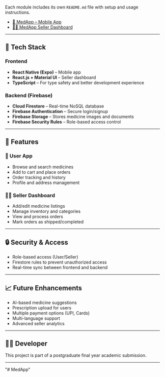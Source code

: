 
Each module includes its own `README.md` file with setup and usage instructions.

- [📱 MedApp – Mobile App](./medapp/README.md)
- [🧑‍⚕️ MedApp Seller Dashboard](./medapp-seller/README.md)

---

## 🚀 Tech Stack

### Frontend
- **React Native (Expo)** – Mobile app
- **React.js + Material UI** – Seller dashboard
- **TypeScript** – For type safety and better development experience

### Backend (Firebase)
- **Cloud Firestore** – Real-time NoSQL database
- **Firebase Authentication** – Secure login/signup
- **Firebase Storage** – Stores medicine images and documents
- **Firebase Security Rules** – Role-based access control

---

## 🔑 Features

### 👤 User App
- Browse and search medicines
- Add to cart and place orders
- Order tracking and history
- Profile and address management

### 🧑‍⚕️ Seller Dashboard
- Add/edit medicine listings
- Manage inventory and categories
- View and process orders
- Mark orders as shipped/completed

---

## 🔒 Security & Access
- Role-based access (User/Seller)
- Firestore rules to prevent unauthorized access
- Real-time sync between frontend and backend

---

## 📈 Future Enhancements
- AI-based medicine suggestions
- Prescription upload for users
- Multiple payment options (UPI, Cards)
- Multi-language support
- Advanced seller analytics

---

## 👨‍💻 Developer
This project is part of a postgraduate final year academic submission.

---

"# MedApp" 
